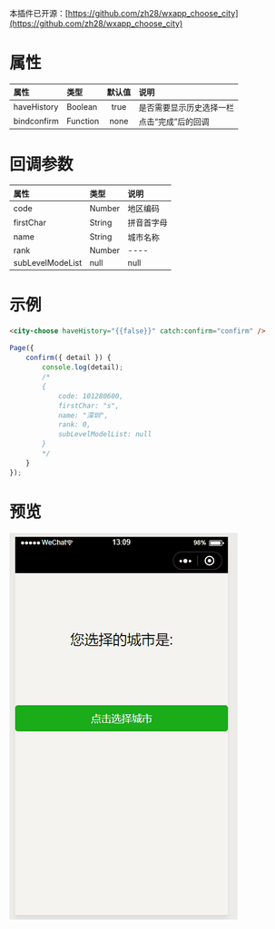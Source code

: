 本插件已开源：[https://github.com/zh28/wxapp_choose_city](https://github.com/zh28/wxapp_choose_city)

# 属性

|    属性     |   类型   | 默认值 | 说明                     |
| :--------- | :------ | :----: | :----------------------- |
| haveHistory | Boolean  |  true  | 是否需要显示历史选择一栏 |
| bindconfirm | Function |  none  | 点击“完成”后的回调       |

# 回调参数

|       属性       |  类型  | 说明       |
| :-------------- | :---- | :--------- |
|       code       | Number | 地区编码   |
|    firstChar     | String | 拼音首字母 |
|       name       | String | 城市名称   |
|       rank       | Number | ----       |
| subLevelModeList |  null  | null       |

# 示例

```html
<city-choose haveHistory="{{false}}" catch:confirm="confirm" />
```

```javascript
Page({
    confirm({ detail }) {
        console.log(detail);
        /*
        {
            code: 101280600,
            firstChar: "s",
            name: "深圳",
            rank: 0,
            subLevelModelList: null
        }
        */
    }
});
```

# 预览

![预览图](./preview.gif)
